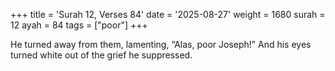 +++
title = 'Surah 12, Verses 84'
date = '2025-08-27'
weight = 1680
surah = 12
ayah = 84
tags = ["poor"]
+++

He turned away from them, lamenting, “Alas, poor Joseph!” And his eyes turned white out of the grief he suppressed.